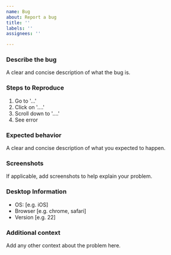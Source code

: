 ```yaml
---
name: Bug
about: Report a bug
title: ''
labels: ''
assignees: ''

---
```


### Describe the bug
A clear and concise description of what the bug is.

### Steps to Reproduce
1. Go to '...'
2. Click on '....'
3. Scroll down to '....'
4. See error

### Expected behavior 
A clear and concise description of what you expected to happen.

### Screenshots
If applicable, add screenshots to help explain your problem.

### Desktop Information
 - OS: [e.g. iOS]
 - Browser [e.g. chrome, safari]
 - Version [e.g. 22]

### Additional context
Add any other context about the problem here.
